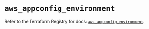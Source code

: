 # `aws_appconfig_environment`

Refer to the Terraform Registry for docs: [`aws_appconfig_environment`](https://registry.terraform.io/providers/hashicorp/aws/5.98.0/docs/resources/appconfig_environment).
